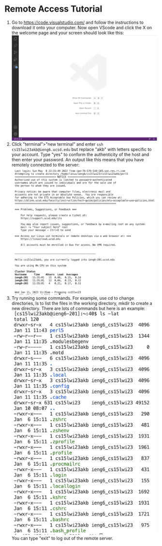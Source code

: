 # Remote Access Tutorial
1. Go to https://code.visualstudio.com/ and follow the instructions to download it onto your computer. Now open VScode and click the X on the welcome page and your screen should look like this: ![VScode image](VScode.png)
2. Click "terminal">"new terminal" and enter `ssh cs15lwi23akb@ieng6.ucsd.edu` but replace "akb" with letters specific to your account. Type "yes" to conform the authenticity of the host and then enter your password. An output like this means that you have remotely connected to the server: ![remote connection output image](remoteConnectionOutput.png)
3. Try running some commands. For example, use cd to change directories, ls to list the files in the working directory, mkdir to create a new directory. There are lots of commands but here is an example: ![some commands image](someCommands.png)
You can type "exit" to log out of the remote server.
